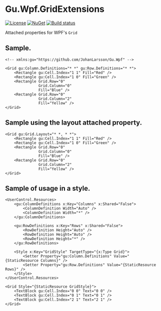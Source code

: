 # Gu.Wpf.GridExtensions
[![License](https://img.shields.io/badge/license-MIT-blue.svg)](LICENSE.md)
[![NuGet](https://img.shields.io/nuget/v/Gu.Wpf.GridExtensions.svg)](https://www.nuget.org/packages/Gu.Wpf.GridExtensions/)
[![Build status](https://ci.appveyor.com/api/projects/status/8kvvd5ggbkn2wevm/branch/master?svg=true)](https://ci.appveyor.com/project/JohanLarsson/gu-wpf-gridextensions/branch/master)

Attached properties for WPF's `Grid`

## Sample.

```xaml
<!-- xmlns:gu="https://github.com/JohanLarsson/Gu.Wpf" -->

<Grid gu:Column.Definitions="* *" gu:Row.Definitions="* *">
    <Rectangle gu:Cell.Index="1 1" Fill="Red" />
    <Rectangle gu:Cell.Index="1 0" Fill="Green" />
    <Rectangle Grid.Row="0"
               Grid.Column="0"
               Fill="Blue" />
    <Rectangle Grid.Row="0"
               Grid.Column="2"
               Fill="Yellow" />
</Grid>
```

## Sample using the layout attached property.

```xaml
<Grid gu:Grid.Layout="* *, * *">
	<Rectangle gu:Cell.Index="1 1" Fill="Red" />
	<Rectangle gu:Cell.Index="1 0" Fill="Green" />
	<Rectangle Grid.Row="0"
			   Grid.Column="0"
			   Fill="Blue" />
	<Rectangle Grid.Row="0"
			   Grid.Column="2"
			   Fill="Yellow" />
</Grid>
```

## Sample of usage in a style.

```xaml
<UserControl.Resources>
	<gu:ColumnDefinitions x:Key="Columns" x:Shared="False">
		<ColumnDefinition Width="Auto" />
		<ColumnDefinition Width="*" />
	</gu:ColumnDefinitions>

	<gu:RowDefinitions x:Key="Rows" x:Shared="False">
		<RowDefinition Height="Auto" />
		<RowDefinition Height="Auto" />
		<RowDefinition Height="*" />
	</gu:RowDefinitions>

	<Style x:Key="GridStyle" TargetType="{x:Type Grid}">
		<Setter Property="gu:Column.Definitions" Value="{StaticResource Columns}" />
		<Setter Property="gu:Row.Definitions" Value="{StaticResource Rows}" />
	</Style>
</UserControl.Resources>

<Grid Style="{StaticResource GridStyle}">
	<TextBlock gu:Cell.Index="0 0" Text="0 0" />
	<TextBlock gu:Cell.Index="0 1" Text="0 1" />
	<TextBlock gu:Cell.Index="2 1" Text="2 1" />
</Grid>
```
